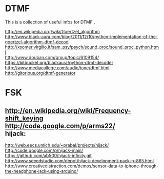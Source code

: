 DTMF
====

This is a collection of useful infos for DTMF .   

http://en.wikipedia.org/wiki/Goertzel_algorithm  
http://www.black-aura.com/blog/2011/12/10/python-implementation-of-the-goertzel-algorithm-dtmf-decod  
http://xoomer.virgilio.it/sam_psy/psych/sound_proc/sound_proc_python.html  
http://www.douban.com/group/topic/6109154/  
https://bitbucket.org/blackaura/python-dtmf-decoder  
http://www.mediacollege.com/audio/tone/dtmf.html  
http://gitorious.org/dtmf-generator


FSK
=====
http://en.wikipedia.org/wiki/Frequency-shift_keying  
http://code.google.com/p/arms22/  
hijack: 
-------
  http://web.eecs.umich.edu/~prabal/projects/hijack/  
  http://code.google.com/p/hijack-main/  
  https://github.com/ab500/hijack-infinity.git  
  http://www.seeedstudio.com/depot/hijack-development-pack-p-865.html  
  http://www.creativedistraction.com/demos/sensor-data-to-iphone-through-the-headphone-jack-using-arduino/  

